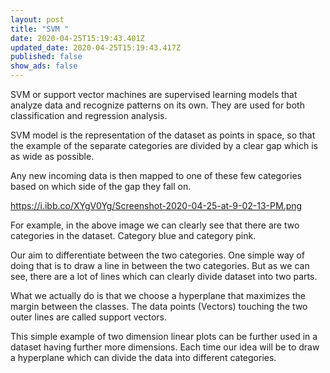 ```yaml
---
layout: post
title: "SVM "
date: 2020-04-25T15:19:43.401Z
updated_date: 2020-04-25T15:19:43.417Z
published: false
show_ads: false
---
```

SVM or support vector machines are supervised learning models that analyze data and recognize patterns on its own. They are used for both classification and regression analysis.

SVM model is the representation of the dataset as points in space, so that the example of the separate categories are divided by a clear gap which is as wide as possible.

Any new incoming data is then mapped to one of these few categories based on which side of the gap they fall on.

https://i.ibb.co/XYgV0Yg/Screenshot-2020-04-25-at-9-02-13-PM.png

For example, in the above image we can clearly see that there are two categories in the dataset. Category blue and category pink.

Our aim to differentiate between the two categories. One simple way of doing that is to draw a line in between the two categories. But as we can see, there are a lot of lines which can clearly divide dataset into two parts.

What we actually do is that we choose a hyperplane that maximizes the margin between the classes. The data points (Vectors) touching the two outer lines are called support vectors.

This simple example of two dimension linear plots can be further used in a dataset having further more dimensions. Each time our idea will be to draw a hyperplane which can divide the data into different categories.


